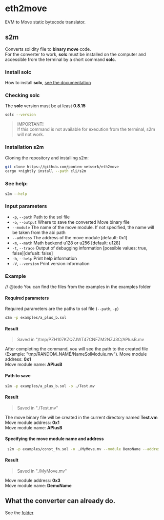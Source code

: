 # eth2move

EVM to Move static bytecode translator.

## s2m
Converts solidity file to **binary move** code.\
For the converter to work, **solc** must be installed on the computer and accessible from the terminal by a short command **solc**.

### Install solc

How to install **solc**, [see the documentation](https://docs.soliditylang.org/en/develop/installing-solidity.html)

### Checking solc

The **solc** version must be at least **0.8.15**

```bash
solc --version
```
> IMPORTANT!\
> If this command is not available for execution from the terminal, s2m will not work.

### Installation s2m
Cloning the repository and installing s2m:

```bash
git clone https://github.com/pontem-network/eth2move
cargo +nightly install --path cli/s2m
```

### See help:
```bash
s2m --help
```

### Input parameters
* `-p`, `--path`        Path to the sol file
* `-o`, `--output`      Where to save the converted Move binary file
* `--module`            The name of the move module. If not specified, the name will be taken from the abi path
* `--address`           The address of the move module [default: 0x1]
* `-m`, `--math`        Math backend u128 or u256 [default: u128]
* `-t`, `--trace`       Output of debugging information [possible values: true, false][defualt: false]
* `-h`, `--help`        Print help information
* `-V`, `--version`     Print version information

### Example
// @todo
You can find the files from the examples in the examples folder

#### Required parameters
Required parameters are the paths to sol file (``--path``, ``-p``)

```bash
s2m -p examples/a_plus_b.sol 
```

#### Result
> Saved in "/tmp/PZH107KZQ7JWT47CNFZM2NZJ3C/APlusB.mv

After completing the command, you will see the path to the created file (Example: "tmp/RANDOM_NAME/NameSolModule.mv").
Move module address: **0x1**\
Move module name: **APlusB**

#### Path to save

```bash
s2m -p examples/a_plus_b.sol -o ./Test.mv
```

#### Result
> Saved in "./Test.mv"

The move binary file will be created in the current directory named **Test.vm**\
Move module address: **0x1** \
Move module name: **APlusB**

#### Specifying the move module name and address

```bash
 s2m -p examples/const_fn.sol -o ./MyMove.mv --module DemoName --address 0x3 
```

#### Result
> Saved in "./MyMove.mv"

Move module address: **0x3** \
Move module name: **DemoName**

## What the converter can already do.

See the [folder](https://github.com/pontem-network/eth2move/tree/master/translator/test_infra/sol)